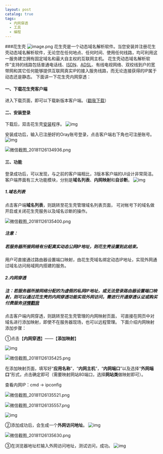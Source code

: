 ```yaml
---
layout: post
catalog: true
tags:
  - 内网穿透
  - 工具
  - 编程
---
```


###花生壳
![image.png](https://upload-images.jianshu.io/upload_images/6943526-b382a5eea340ac20.png?imageMogr2/auto-orient/strip%7CimageView2/2/w/1240)
花生壳是一个动态域名解析软件。当您安装并注册花生壳动态域名解析软件，无论您在任何地点、任何时间、使用任何线路，均可利用这一服务建立拥有固定域名和最大自主权的互联网主机。
花生壳动态域名解析软件”支持的线路包括普通电话线、[ISDN](https://baike.baidu.com/item/ISDN)、[ADSL](https://baike.baidu.com/item/ADSL)、有线电视网络、双绞线到户的宽带网和其它任何能够提供互联网真实IP的接入服务线路，而无论连接获得的IP属于动态还是静态。
下面讲一下花生壳内网穿透：

#### 一、下载花生壳客户端

进入下载页面，即可以下载新版本客户端。（[戳我下载](http://hsk.oray.com/download/)）

#### 二、安装登录

下载后，双击花生壳[安装](http://hsk.oray.com/download/)程序。
![img](http://upload-images.jianshu.io/upload_images/6943526-588c6fccde3d0707.gif?imageMogr2/auto-orient/strip)

安装成功后，输入已注册好的Oray账号登录，点击客户端右下角也可注册账号。
![img](http://upload-images.jianshu.io/upload_images/6943526-2041c7ca5f2b7016.png?imageMogr2/auto-orient/strip%7CimageView2/2/w/1240)

![微信截图_20181126134936.png](https://upload-images.jianshu.io/upload_images/6943526-d2d813e30d93d144.png?imageMogr2/auto-orient/strip%7CimageView2/2/w/1240)


#### 三、功能

登录成功后，可以发现，与之前的客户端相比，3版本客户端的UI设计非常简洁。
客户端界面有三大功能模块，分别是**域名列表**、**内网映射**和**自诊断**。
![img](http://upload-images.jianshu.io/upload_images/6943526-f92185e0fdff25f2.png?imageMogr2/auto-orient/strip%7CimageView2/2/w/1240)

##### 1.域名列表

点击客户端**域名列表**，则跳转至花生壳管理域名列表页面，
可对帐号下的域名做开启或关闭花生壳服务以及域名诊断的操作。

![微信截图_20181126135400.png](https://upload-images.jianshu.io/upload_images/6943526-228447837b13bdb8.png?imageMogr2/auto-orient/strip%7CimageView2/2/w/1240)

##### 注意：

##### 若服务器所接网络有分配真实动态公网IP地址，则花生壳设置到此结束。

用户可直接通过路由器设置端口映射，由花生壳域名绑定动态IP地址，实现外网通过域名访问局域网内搭建的服务。

##### 2.内网穿透

##### 注：若服务器所接网络分配的为虚假的私网IP地址，或无法登录路由器设置端口映射，则可以通过花生壳的内网穿透功能实现外网访问，需进行开通穿透认证或购买付费服务[详情戳我](http://www.oray.com/activity/140902/)

点击客户端内网穿透，则跳转至花生壳管理的内网映射页面，
可直接在网页中对域名进行添加映射，即使不在服务器现场，也可以远程管理。
下面介绍内网映射添加步骤：

①点击【**内网穿透**】——【**添加映射**】

![img](http://upload-images.jianshu.io/upload_images/6943526-5ebe8c10e58bb107.png?imageMogr2/auto-orient/strip%7CimageView2/2/w/1240)

![微信截图_20181126135425.png](https://upload-images.jianshu.io/upload_images/6943526-19268868ab85799a.png?imageMogr2/auto-orient/strip%7CimageView2/2/w/1240)

在添加映射页面，填写好“**应用名称**”，“**内网主机**”，“**内网端口**”以及选择“**外网端口**”形式，点击确定即可（需要映射网站80端口，选择**网站类**做映射即可）。

查看内网IP：cmd -> ipconfig

![微信截图_20181126135521.png](https://upload-images.jianshu.io/upload_images/6943526-993a0a14cc77d63f.png?imageMogr2/auto-orient/strip%7CimageView2/2/w/1240)

![微信截图_20181126135557.png](https://upload-images.jianshu.io/upload_images/6943526-d252d57cb62b5eb8.png?imageMogr2/auto-orient/strip%7CimageView2/2/w/1240)

![img](http://upload-images.jianshu.io/upload_images/6943526-e2efb81b65a87636.png?imageMogr2/auto-orient/strip%7CimageView2/2/w/1240)

②添加成功后，会生成一个**外网访问地址**。
![img](http://upload-images.jianshu.io/upload_images/6943526-e059020cbfab955b.png?imageMogr2/auto-orient/strip%7CimageView2/2/w/1240)

![微信截图_20181126135630.png](https://upload-images.jianshu.io/upload_images/6943526-f99376a3225080b2.png?imageMogr2/auto-orient/strip%7CimageView2/2/w/1240)

③在浏览器地址栏输入外网访问地址，测试访问，成功。
![img](http://upload-images.jianshu.io/upload_images/6943526-eef51d17df9730fb.jpg?imageMogr2/auto-orient/strip%7CimageView2/2/w/1240)



